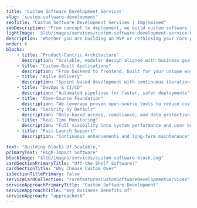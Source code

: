 ```yaml
---
title: 'Custom Software Development Services'
slug: 'custom-software-development'
seoTitle: "Custom Software Development Services | Improwised"
seoDescription: "From concept to deployment, we build custom software that fuels business growth. Partner with Improwised for modern, scalable, and agile solutions"
lightImage: '$lib/images/services/custom-software-development-service-hero.svg'
description: 'Whether you are building an MVP or rethinking your core product. Our team turns your requirements into clean, functional, and future-proof applications - all with scalability and performance in mind'
order: 6
blocks: 
    - title: "Product-Centric Architecture"
      description: "Scalable, modular design aligned with business goals"
    - title: "Custom-Built Applications"
      description: "From backend to frontend, built for your unique workflows"
    - title: "Agile Delivery"
      description: "Sprint-based development with continuous iteration and feedback"
    - title: "DevOps & CI/CD"
      description: "Automated pipelines for faster, safer deployments"
    - title: "Open-Source Foundation"
      description: "We leverage proven open-source tools to reduce costs, avoid vendor lock-in, and ensure long-term flexibility"
    - title: "Security by Default"
      description: "Role-based access, compliance, and data protection built-in"
    - title: "Real-Time Monitoring"
      description: "Full visibility into system performance and user behavior"
    - title: "Post-Launch Support"
      description: "Continuous enhancements and long-term maintenance"

text: "Building Blocks Of Scalable,"
primaryText: "High-Impact Software"
blockImage: "$lib/images/services/custom-software-block.svg"
cardSectionPrimaryTitle: "Off-the-Shelf Software?"
cardSectionTitle: "Why Choose Custom Over"
isSectionTitlePrimary: false
serviceCardCollection: "corefeaturesCustomSoftwareDevelopmentServices"
serviceApproachPrimaryTitle: "Custom Software Development"
serviceApproachTitle: "Key Business Benefits of"
serviceApproach: "approaches6"
---
```

